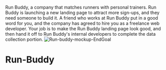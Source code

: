 Run Buddy, a company that matches runners with personal trainers. Run Buddy is launching a new landing page to attract more sign-ups, and they need someone to build it. A friend who works at Run Buddy put in a good word for you, and the company has agreed to hire you as a freelance web developer. Your job is to make the Run Buddy landing page look good, and then hand it off to Run Buddy's internal developers to complete the data collection portion.
![Run-buddy-mockup-EndGoal](https://user-images.githubusercontent.com/77178392/112926751-85ade080-90d9-11eb-89c9-fae9f7ea7388.jpg)
# Run-Buddy
